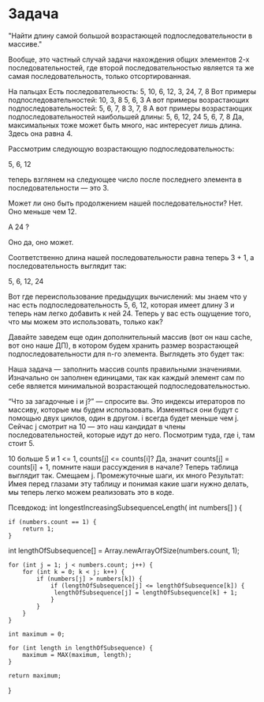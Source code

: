 # Задача

"Найти длину самой большой возрастающей подпоследовательности в массиве."

Вообще, это частный случай задачи нахождения общих элементов 2-х последовательностей, где второй последовательностью является та же самая последовательность, только отсортированная.

На пальцах
Есть последовательность:
5, 10, 6, 12, 3, 24, 7, 8
Вот примеры подпоследовательностей:
10, 3, 8
5, 6, 3
А вот примеры возрастающих подпоследовательностей:
5, 6, 7, 8
3, 7, 8
А вот примеры возрастающих подпоследовательностей наибольшей длины:
5, 6, 12, 24
5, 6, 7, 8
Да, максимальных тоже может быть много, нас интересует лишь длина.
Здесь она равна 4.

Рассмотрим следующую возрастающую подпоследовательность:


5, 6, 12


теперь взглянем на следующее число после последнего элемента в последовательности — это 3.


Может ли оно быть продолжением нашей последовательности? Нет. Оно меньше чем 12.


А 24 ?


Оно да, оно может.


Соответственно длина нашей последовательности равна теперь 3 + 1, а последовательность выглядит так:


5, 6, 12, 24


Вот где переиспользование предыдущих вычислений: мы знаем что у нас есть подпоследовательность 5, 6, 12, которая имеет длину 3 и теперь нам легко добавить к ней 24. Теперь у вас есть ощущение того, что мы можем это использовать, только как?

Давайте заведем еще один дополнительный массив (вот он наш cache, вот оно наше ДП), в котором будем хранить размер возрастающей подпоследовательности для n-го элемента.
Выглядеть это будет так:

Наша задача — заполнить массив counts правильными значениями. Изначально он заполнен единицами, так как каждый элемент сам по себе является минимальной возрастающей подпоследовательностью.

“Что за загадочные i и j?” — спросите вы. Это индексы итераторов по массиву, которые мы будем использовать. Изменяться они будут с помощью двух циклов, один в другом. i всегда будет меньше чем j.
Сейчас j смотрит на 10 — это наш кандидат в члены последовательностей, которые идут до него. Посмотрим туда, где i, там стоит 5.

10 больше 5 и 1 <= 1, counts[j] <= counts[i]? Да, значит counts[j] = counts[i] + 1, помните наши рассуждения в начале?
Теперь таблица выглядит так.
Смещаем j.
Промежуточные шаги, их много
Результат:
Имея перед глазами эту таблицу и понимая какие шаги нужно делать, мы теперь легко можем реализовать это в коде.

Псевдокод:
int longestIncreasingSubsequenceLength( int numbers[]  ) {

    if (numbers.count == 1) {
        return 1;
    }

int lengthOfSubsequence[] = Аrray.newArrayOfSize(numbers.count, 1);

    for (int j = 1; j < numbers.count; j++) {
        for (int k = 0; k < j; k++) {
            if (numbers[j] > numbers[k]) {
                if (lengthOfSubsequence[j] <= lengthOfSubsequence[k]) {
                 lengthOfSubsequence[j] = lengthOfSubsequence[k] + 1;
                }
            }
        }
    }

    int maximum = 0;

    for (int length in lengthOfSubsequence) {
        maximum = MAX(maximum, length);
    }

    return maximum;
}